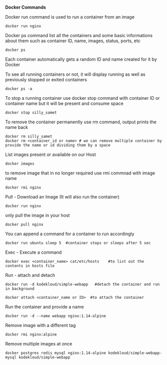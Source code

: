 **Docker Commands**

Docker run command is used to run a container from an image
```
docker run nginx
```
Docker ps command list all the containers and some basic informations about them such as container ID, name, images, status, ports, etc
```
docker ps
```
Each container automatically gets a random ID and name created for it by Docker

To see all running containers or not, it will display running as well as previously stopped or exited containers
```
docker ps -a
```
To stop a running container use docker stop command with container ID or container name but it will be present and consume space
```
docker stop silly_samet
```
To remove the container permanently use rm command, output prints the name back
```
docker rm silly_samet
docker rm <container_id or name> # we can remove multiple container by provide the name or id dividing them by a space
```
List images present or available on our Host
```
docker images
```
to remove image that in no longer required use rmi commnad with image name
```
docker rmi nginx
```

Pull - Download an Image (It will also run the container)
```
docker run nginx
```

only pull the image in your host
```
docker pull nginx
```

You can append a command for a container to run accordingly
```
docker run ubuntu sleep 5  #container stops or sleeps after 5 sec
```

Exec - Execute a command
```
docker exec <container_name> cat/etc/hosts    #to list out the contents in hosts file
```

Run - attach and detach
```
docker run -d kodekloud/simple-webapp   #detach the container and run in background

docker attach <container_name or ID>  #to attach the container
```

Run the container and provide a name
```
docker run -d --name webapp nginx:1.14-alpine
```

Remove image with a different tag
```
docker rmi nginx:alpine
```

Remove multiple images at once
```
docker postgres redis mysql nginx:1.14-alpine kodekloud/simple-webapp-mysql kodekloud/simple-webapp
```






